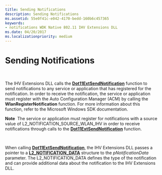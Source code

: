 ```yaml
---
title: Sending Notifications
description: Sending Notifications
ms.assetid: 55e0f41c-e042-4170-bedd-160b6c457365
keywords:
- notifications WDK Native 802.11 IHV Extensions DLL
ms.date: 04/20/2017
ms.localizationpriority: medium
---
```


# Sending Notifications




 

The IHV Extensions DLL calls the [**Dot11ExtSendNotification**](https://msdn.microsoft.com/library/windows/hardware/ff547560) function to send notifications to any service or application that has registered for the notification. In order to receive the notification, the service or application must register with the Auto Configuration Manager (ACM) by calling the **WlanRegisterNotification** function. For more information about this function, refer to the Microsoft Windows SDK documentation.

**Note**  The service or application must register for notifications with a source value of L2\_NOTIFICATION\_SOURCE\_WLAN\_IHV in order to receive notifications through calls to the [**Dot11ExtSendNotification**](https://msdn.microsoft.com/library/windows/hardware/ff547560) function.

 

When calling [**Dot11ExtSendNotification**](https://msdn.microsoft.com/library/windows/hardware/ff547560), the IHV Extensions DLL passes a pointer to a [**L2\_NOTIFICATION\_DATA**](https://msdn.microsoft.com/library/windows/hardware/ff557044) structure to the *pNotificationData* parameter. The L2\_NOTIFICATION\_DATA defines the type of the notification and can provide additional data about the notification to the IHV Extensions DLL.

 

 





